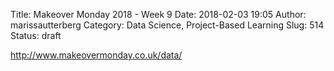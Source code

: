 Title: Makeover Monday 2018 - Week 9
Date: 2018-02-03 19:05
Author: marissautterberg
Category: Data Science, Project-Based Learning
Slug: 514
Status: draft

http://www.makeovermonday.co.uk/data/

 
